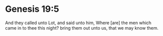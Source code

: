 # Genesis 19:5

And they called unto Lot, and said unto him, Where [are] the men which came in to thee this night? bring them out unto us, that we may know them.